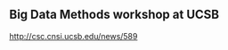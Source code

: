 Big Data Methods workshop at UCSB
--------------------------------

<http://csc.cnsi.ucsb.edu/news/589>
